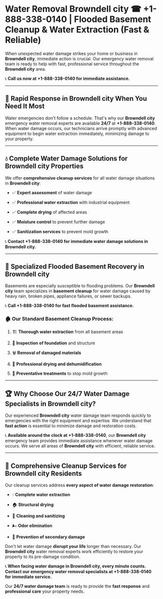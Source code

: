 # Water Removal Browndell city ☎ +1-888-338-0140 | Flooded Basement Cleanup & Water Extraction (Fast & Reliable)

When unexpected water damage strikes your home or business in **Browndell city**, immediate action is crucial. Our emergency water removal team is ready to help with fast, professional service throughout the **Browndell city** area. 

📞 **Call us now at +1-888-338-0140 for immediate assistance.**
---
## 🚀 Rapid Response in Browndell city When You Need It Most
Water emergencies don't follow a schedule. That's why our **Browndell city** emergency water removal experts are available **24/7** at **+1-888-338-0140**. When water damage occurs, our technicians arrive promptly with advanced equipment to begin water extraction immediately, minimizing damage to your property.
---
## 💧 Complete Water Damage Solutions for Browndell city Properties
We offer **comprehensive cleanup services** for all water damage situations in **Browndell city**:
- ✅ **Expert assessment** of water damage  
- ✅ **Professional water extraction** with industrial equipment  
- ✅ **Complete drying** of affected areas  
- ✅ **Moisture control** to prevent further damage  
- ✅ **Sanitization services** to prevent mold growth  
📞 **Contact +1-888-338-0140 for immediate water damage solutions in Browndell city.**
---
## 🌊 Specialized Flooded Basement Recovery in Browndell city
Basements are especially susceptible to flooding problems. Our **Browndell city** team specializes in **basement cleanup** for water damage caused by heavy rain, broken pipes, appliance failures, or sewer backups. 
📞 **Call +1-888-338-0140 for fast flooded basement assistance.**
### 🏚️ Our Standard Basement Cleanup Process:
1. 🏗️ **Thorough water extraction** from all basement areas  
2. 🔎 **Inspection of foundation** and structure  
3. 🗑️ **Removal of damaged materials**  
4. 💨 **Professional drying and dehumidification**  
5. 🚫 **Preventative treatments** to stop mold growth  
---
## 🏆 Why Choose Our 24/7 Water Damage Specialists in Browndell city?
Our experienced **Browndell city** water damage team responds quickly to emergencies with the right equipment and expertise. We understand that **fast action** is essential to minimize damage and restoration costs.
📞 **Available around the clock at +1-888-338-0140**, our **Browndell city** emergency team provides immediate assistance whenever water damage occurs. We serve all areas of **Browndell city** with efficient, reliable service.
---
## 🧹 Comprehensive Cleanup Services for Browndell city Residents
Our cleanup services address **every aspect of water damage restoration**:
- 💧 **Complete water extraction**  
- 🏠 **Structural drying**  
- 🧼 **Cleaning and sanitizing**  
- 🌬️ **Odor elimination**  
- 🚫 **Prevention of secondary damage**  
Don't let water damage **disrupt your life** longer than necessary. Our **Browndell city** water removal experts work efficiently to restore your property to its pre-damage condition.
📞 **When facing water damage in Browndell city, every minute counts. Contact our emergency water removal specialists at +1-888-338-0140 for immediate service.**
Our **24/7 water damage team** is ready to provide the **fast response** and **professional care** your property needs.
